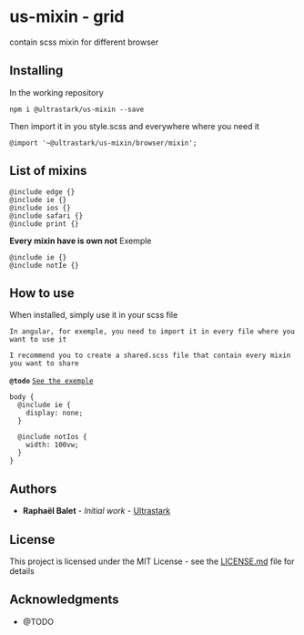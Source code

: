 # us-mixin - grid

contain scss mixin for different browser

## Installing

In the working repository

```
npm i @ultrastark/us-mixin --save
```

Then import it in you style.scss and everywhere where you need it

```
@import '~@ultrastark/us-mixin/browser/mixin';
```

## List of mixins

```
@include edge {}
@include ie {}
@include ios {}
@include safari {}
@include print {}
```

**Every mixin have is own not**
Exemple

```
@include ie {}
@include notIe {}
```

## How to use

When installed, simply use it in your scss file

`In angular, for exemple, you need to import it in every file where you want to use it`

`I recommend you to create a shared.scss file that contain every mixin you want to share`

**`@todo`** [`See the exemple`](https://github.com/rbalet/us-mixin)

```
body {
  @include ie {
    display: none;
  }

  @include notIos {
    width: 100vw;
  }
}

```

## Authors

- **Raphaël Balet** - _Initial work_ - [Ultrastark](https://ultrastark.ch)

## License

This project is licensed under the MIT License - see the [LICENSE.md](LICENSE.md) file for details

## Acknowledgments

- @TODO
